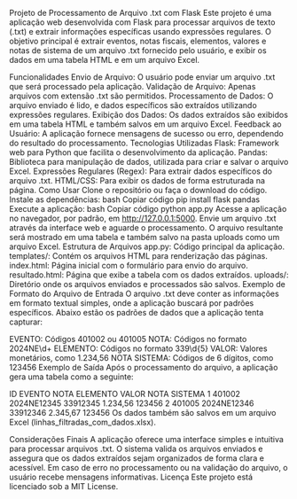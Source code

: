 
Projeto de Processamento de Arquivo .txt com Flask
Este projeto é uma aplicação web desenvolvida com Flask para processar arquivos de texto (.txt) e extrair informações específicas usando expressões regulares. O objetivo principal é extrair eventos, notas fiscais, elementos, valores e notas de sistema de um arquivo .txt fornecido pelo usuário, e exibir os dados em uma tabela HTML e em um arquivo Excel.

Funcionalidades
Envio de Arquivo: O usuário pode enviar um arquivo .txt que será processado pela aplicação.
Validação de Arquivo: Apenas arquivos com extensão .txt são permitidos.
Processamento de Dados: O arquivo enviado é lido, e dados específicos são extraídos utilizando expressões regulares.
Exibição dos Dados: Os dados extraídos são exibidos em uma tabela HTML e também salvos em um arquivo Excel.
Feedback ao Usuário: A aplicação fornece mensagens de sucesso ou erro, dependendo do resultado do processamento.
Tecnologias Utilizadas
Flask: Framework web para Python que facilita o desenvolvimento da aplicação.
Pandas: Biblioteca para manipulação de dados, utilizada para criar e salvar o arquivo Excel.
Expressões Regulares (Regex): Para extrair dados específicos do arquivo .txt.
HTML/CSS: Para exibir os dados de forma estruturada na página.
Como Usar
Clone o repositório ou faça o download do código.
Instale as dependências:
bash
Copiar código
pip install flask pandas
Execute a aplicação:
bash
Copiar código
python app.py
Acesse a aplicação no navegador, por padrão, em http://127.0.0.1:5000.
Envie um arquivo .txt através da interface web e aguarde o processamento.
O arquivo resultante será mostrado em uma tabela e também salvo na pasta uploads como um arquivo Excel.
Estrutura de Arquivos
app.py: Código principal da aplicação.
templates/: Contém os arquivos HTML para renderização das páginas.
index.html: Página inicial com o formulário para envio do arquivo.
resultado.html: Página que exibe a tabela com os dados extraídos.
uploads/: Diretório onde os arquivos enviados e processados são salvos.
Exemplo de Formato do Arquivo de Entrada
O arquivo .txt deve conter as informações em formato textual simples, onde a aplicação buscará por padrões específicos. Abaixo estão os padrões de dados que a aplicação tenta capturar:

EVENTO: Códigos 401002 ou 401005
NOTA: Códigos no formato 2024NE\d+
ELEMENTO: Códigos no formato 339\d{5}
VALOR: Valores monetários, como 1.234,56
NOTA SISTEMA: Códigos de 6 dígitos, como 123456
Exemplo de Saída
Após o processamento do arquivo, a aplicação gera uma tabela como a seguinte:

ID	EVENTO	NOTA	ELEMENTO	VALOR	NOTA SISTEMA
1	401002	2024NE12345	33912345	1.234,56	123456
2	401005	2024NE12346	33912346	2.345,67	123456
Os dados também são salvos em um arquivo Excel (linhas_filtradas_com_dados.xlsx).

Considerações Finais
A aplicação oferece uma interface simples e intuitiva para processar arquivos .txt.
O sistema valida os arquivos enviados e assegura que os dados extraídos sejam organizados de forma clara e acessível.
Em caso de erro no processamento ou na validação do arquivo, o usuário recebe mensagens informativas.
Licença
Este projeto está licenciado sob a MIT License.
